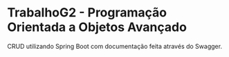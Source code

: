 # TrabalhoG2 - Programação Orientada a Objetos Avançado
CRUD utilizando Spring Boot com documentação feita através do Swagger.
